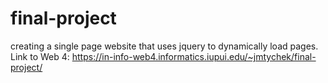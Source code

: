 # final-project

creating a single page website that uses jquery to dynamically load pages.
Link to Web 4: https://in-info-web4.informatics.iupui.edu/~jmtychek/final-project/

